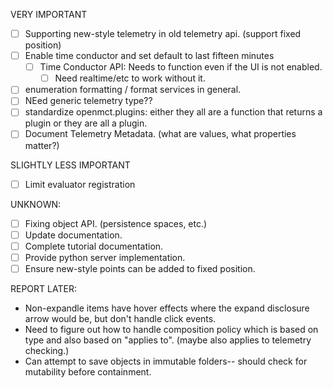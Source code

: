 
VERY IMPORTANT
* [ ] Supporting new-style telemetry in old telemetry api. (support fixed position)
* [ ] Enable time conductor and set default to last fifteen minutes
  * [ ] Time Conductor API: Needs to function even if the UI is not enabled.
    * [ ] Need realtime/etc to work without it.
* [ ] enumeration formatting / format services in general.
* [ ] NEed generic telemetry type??
* [ ] standardize openmct.plugins: either they all are a function that returns a plugin or they are all a plugin.
* [ ] Document Telemetry Metadata. (what are values, what properties matter?)

SLIGHTLY LESS IMPORTANT
* [ ] Limit evaluator registration

UNKNOWN:
* [ ] Fixing object API. (persistence spaces, etc.)
* [ ] Update documentation.
* [ ] Complete tutorial documentation.
* [ ] Provide python server implementation.
* [ ] Ensure new-style points can be added to fixed position.

REPORT LATER:
* Non-expandle items have hover effects where the expand disclosure arrow would be, but don't handle click events.
* Need to figure out how to handle composition policy which is based on type
and also based on "applies to".  (maybe also applies to telemetry checking.)
* Can attempt to save objects in immutable folders-- should check for mutability before containment.








<!-- change type.cssclass to type.cssClass -->
